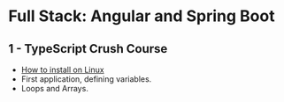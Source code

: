 # Full Stack: Angular and Spring Boot

## 1 - TypeScript Crush Course

- [How to install on Linux](https://github.com/darbyluv2code/fullstack-angular-and-springboot/blob/master/install-angular-tools/linux/install-linux.md)
- First application, defining variables.
- Loops and Arrays.
